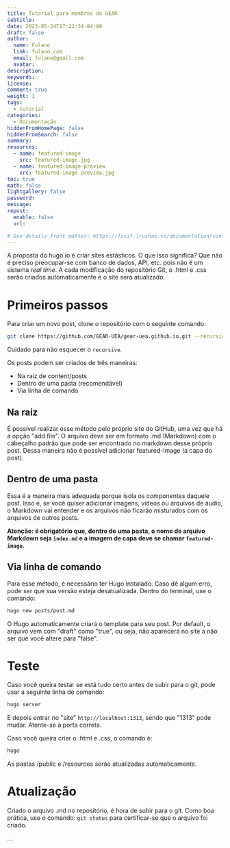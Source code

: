 ```yaml
---
title: Tutorial para membros do GEAR
subtitle:
date: 2023-05-24T17:22:34-04:00
draft: false
author:
  name: Fulano
  link: fulano.com
  email: fulano@gmail.com
  avatar:
description:
keywords:
license:
comment: true
weight: 1
tags:
  - tutorial
categories:
  - Documentação
hiddenFromHomePage: false
hiddenFromSearch: false
summary:
resources:
  - name: featured-image
    src: featured-image.jpg
  - name: featured-image-preview
    src: featured-image-preview.jpg
toc: true
math: false
lightgallery: false
password:
message:
repost:
  enable: false
  url:

# See details front matter: https://fixit.lruihao.cn/documentation/content-management/introduction/#front-matter
---
```


A proposta do hugo.io é criar sites estásticos. O que isso significa? Que não é preciso preocupar-se com banco de dados, API, etc. pois não é um sistema _real time_. A cada modificação do repositório Git, o .html e .css serão criados automaticamente e o site será atualizado.




# Primeiros passos 

Para criar um novo post, clone o repositório com o seguinte comando:

```bash
git clone https://github.com/GEAR-UEA/gear-uea.github.io.git --recursive
```
Cuidado para não esquecer o ```recursive```. 

Os posts podem ser criados de três maneiras: 
- Na raiz de content/posts 
- Dentro de uma pasta (recomendável)
- Via linha de comando

## Na raiz 

É possível realizar esse método pelo próprio site do GitHub, uma vez que há a opção "add file". O arquivo deve ser em formato .md (Markdown) com o cabeçalho padrão que pode ser encontrado no markdown desse próprio post. Dessa maneira não é possível adicionar featured-image (a capa do post).

## Dentro de uma pasta

Essa é a maneira mais adequada porque isola os componentes daquele post. Isso é, se você quiser adicionar imagens, vídeos ou arquivos de áudio, o Markdown vai entender e os arquivos não ficarão misturados com os arquivos de outros posts. 

**Atenção: é obrigatório que, dentro de uma pasta, o nome do arquivo Markdown seja ```index.md``` e a imagem de capa deve se chamar ```featured-image```.**

## Via linha de comando 

Para esse método, é necessário ter Hugo instalado. Caso dê algum erro, pode ser que sua versão esteja desatualizada. 
Dentro do terminal, use o comando:
```bash
hugo new posts/post.md
```
O Hugo automaticamente criará o template para seu post. Por default, o arquivo vem com "draft" como "true", ou seja, não aparecerá no site a não ser que você altere para "false". 


# Teste 

Caso você queira testar se está tudo certo antes de subir para o git, pode usar a seguinte linha de comando:

```bash
hugo server
```
E depois entrar no "site" ```http://localhost:1313```, sendo que "1313" pode mudar. Atente-se à porta correta. 

Caso você queira criar o .html e .css, o comando é:
```bash
hugo
```
As pastas /public e /resources serão atualizadas automaticamente. 

# Atualização 

Criado o arquivo .md no repositório, é hora de subir para o git. Como boa prática, use o comando: ```git status``` para certificar-se que o arquivo foi criado. 

...
